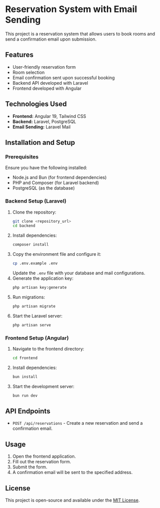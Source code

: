 # Reservation System with Email Sending

This project is a reservation system that allows users to book rooms and send a confirmation email upon submission.

## Features
- User-friendly reservation form
- Room selection
- Email confirmation sent upon successful booking
- Backend API developed with Laravel
- Frontend developed with Angular

## Technologies Used
- **Frontend:** Angular 19, Tailwind CSS
- **Backend:** Laravel, PostgreSQL
- **Email Sending:** Laravel Mail

## Installation and Setup
### Prerequisites
Ensure you have the following installed:
- Node.js and Bun (for frontend dependencies)
- PHP and Composer (for Laravel backend)
- PostgreSQL (as the database)

### Backend Setup (Laravel)
1. Clone the repository:
   ```sh
   git clone <repository_url>
   cd backend
   ```
2. Install dependencies:
   ```sh
   composer install
   ```
3. Copy the environment file and configure it:
   ```sh
   cp .env.example .env
   ```
   Update the `.env` file with your database and mail configurations.
4. Generate the application key:
   ```sh
   php artisan key:generate
   ```
5. Run migrations:
   ```sh
   php artisan migrate
   ```
6. Start the Laravel server:
   ```sh
   php artisan serve
   ```

### Frontend Setup (Angular)
1. Navigate to the frontend directory:
   ```sh
   cd frontend
   ```
2. Install dependencies:
   ```sh
   bun install
   ```
3. Start the development server:
   ```sh
   bun run dev
   ```

## API Endpoints
- `POST /api/reservations` - Create a new reservation and send a confirmation email.

## Usage
1. Open the frontend application.
2. Fill out the reservation form.
3. Submit the form.
4. A confirmation email will be sent to the specified address.

## License
This project is open-source and available under the [MIT License](LICENSE).
